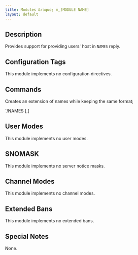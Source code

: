 ```yaml
---
title: Modules &raquo; m_[MODULE NAME]
layout: default
---
```


## Description

Provides support for providing users' host in `NAMES` reply. 

## Configuration Tags

This module implements no configuration directives.

## Commands

Creates an extension of names while keeping the same format;

`/NAMES <channel>[,<channel>]

## User Modes

This module implements no user modes.

## SNOMASK

This module implements no server notice masks.

## Channel Modes

This module implements no channel modes.

## Extended Bans

This module implements no extended bans.

## Special Notes

None.
